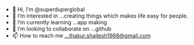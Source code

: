 - 👋 Hi, I’m @superduperglobal
- 👀 I’m interested in ...creating things which makes life easy for people.
- 🌱 I’m currently learning ...app making
- 💞️ I’m looking to collaborate on ...github
- 📫 How to reach me ...thakur.shailesh1968@gmail.com

<!---
superduperglobal/superduperglobal is a ✨ special ✨ repository because its `README.md` (this file) appears on your GitHub profile.
You can click the Preview link to take a look at your changes.
--->
